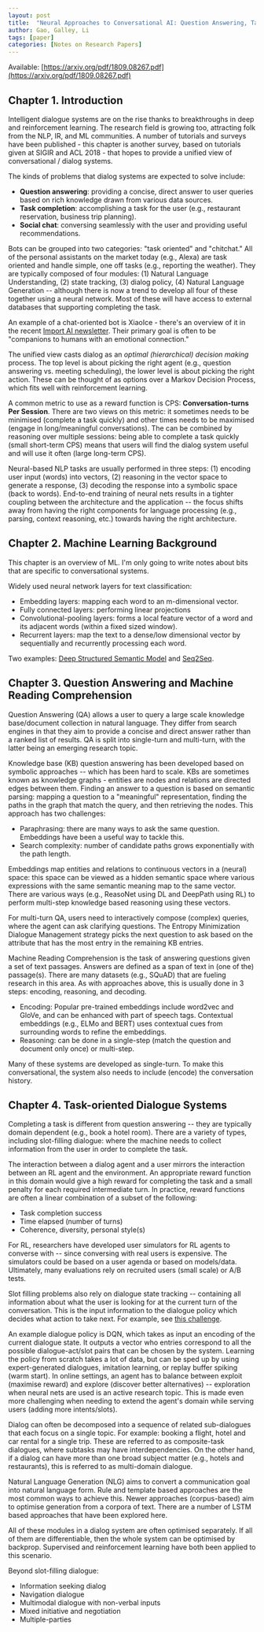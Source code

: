 ```yaml
---
layout: post
title:  "Neural Approaches to Conversational AI: Question Answering, Task-Oriented Dialogues and Social Chatbots"
author: Gao, Galley, Li
tags: [paper]
categories: [Notes on Research Papers]
---
```


Available: [https://arxiv.org/pdf/1809.08267.pdf](https://arxiv.org/pdf/1809.08267.pdf)

## Chapter 1. Introduction

Intelligent dialogue systems are on the rise thanks to breakthroughs in deep and reinforcement learning. The research field is growing too, attracting folk from the NLP, IR, and ML communities. A number of tutorials and surveys have been published - this chapter is another survey, based on tutorials given at SIGIR and ACL 2018 - that hopes to provide a unified view of conversational / dialog systems.

The kinds of problems that dialog systems are expected to solve include:

* **Question answering**: providing a concise, direct answer to user queries based on rich knowledge drawn from various data sources.
* **Task completion**: accomplishing a task for the user (e.g., restaurant reservation, business trip planning).
* **Social chat**: conversing seamlessly with the user and providing useful recommendations.

Bots can be grouped into two categories: "task oriented" and "chitchat." All of the personal assistants on the market today (e.g., Alexa) are task oriented and handle simple, one off tasks (e.g., reporting the weather). They are typically composed of four modules: (1) Natural Language Understanding, (2) state tracking, (3) dialog policy, (4) Natural Language Generation -- although there is now a trend to develop all four of these together using a neural network. Most of these will have access to external databases that supporting completing the task.

An example of a chat-oriented bot is XiaoIce - there's an overview of it in the recent [Import AI newsletter](https://jack-clark.net/2018/12/25/import-ai-126-what-makes-microsofts-biggest-chatbot-work-europe-tries-to-craft-ai-ethics-and-why-you-should-take-ai-risk-seriously/). Their primary goal is often to be "companions to humans with an emotional connection." 

The unified view casts dialog as an *optimal (hierarchical) decision making* process. The top level is about picking the right agent (e.g., question answering vs. meeting scheduling), the lower level is about picking the right action. These can be thought of as options over a Markov Decision Process, which fits well with reinforcement learning.

A common metric to use as a reward function is CPS: **Conversation-turns Per Session**. There are two views on this metric: it sometimes needs to be minimised (complete a task quickly) and other times needs to be maximised (engage in long/meaningful conversations). The can be combined by reasoning over multiple sessions: being able to complete a task quickly (small short-term CPS) means that users will find the dialog system useful and will use it often (large long-term CPS).

Neural-based NLP tasks are usually performed in three steps: (1) encoding user input (words) into vectors, (2) reasoning in the vector space to generate a response, (3) decoding the response into a symbolic space (back to words). End-to-end training of neural nets results in a tighter coupling between the architecture and the application -- the focus shifts away from having the right components for language processing (e.g., parsing, context reasoning, etc.) towards having the right architecture.

## Chapter 2. Machine Learning Background

This chapter is an overview of ML. I'm only going to write notes about bits that are specific to conversational systems.

Widely used neural network layers for text classification:

* Embedding layers: mapping each word to an m-dimensional vector.
* Fully connected layers: performing linear projections
* Convolutional-pooling layers: forms a local feature vector of a word and its adjacent words (within a fixed sized window).
* Recurrent layers: map the text to a dense/low dimensional vector by sequentially and recurrently processing each word.

Two examples: [Deep Structured Semantic Model](https://www.microsoft.com/en-us/research/project/dssm/) and [Seq2Seq](https://google.github.io/seq2seq/).


## Chapter 3. Question Answering and Machine Reading Comprehension

Question Answering (QA) allows a user to query a large scale knowledge base/document collection in natural language. They differ from search engines in that they aim to provide a concise and direct answer rather than a ranked list of results. QA is split into single-turn and multi-turn, with the latter being an emerging research topic.

Knowledge base (KB) question answering has been developed based on symbolic approaches -- which has been hard to scale. KBs are sometimes known as knowledge graphs - entities are nodes and relations are directed edges between them. Finding an answer to a question is based on semantic parsing: mapping a question to a "meaningful" representation, finding the paths in the graph that match the query, and then retrieving the nodes. This approach has two challenges:
* Paraphrasing: there are many ways to ask the same question. Embeddings have been a useful way to tackle this.
* Search complexity: number of candidate paths grows exponentially with the path length.

Embeddings map entities and relations to continuous vectors in a (neural) space: this space can be viewed as a hidden semantic space where various expressions with the same semantic meaning map to the same vector. There are various ways (e.g., ReasoNet using DL and DeepPath using RL) to perform multi-step knowledge based reasoning using these vectors. 

For multi-turn QA, users need to interactively compose (complex) queries, where the agent can ask clarifying questions. The Entropy Minimization Dialogue Management strategy picks the next question to ask based on the attribute that has the most entry in the remaining KB entries.

Machine Reading Comprehension is the task of answering questions given a set of text passages. Answers are defined as a span of text in (one of the) passage(s). There are many datasets (e.g., SQuAD) that are fueling research in this area. As with approaches above, this is usually done in 3 steps: encoding, reasoning, and decoding.
* Encoding: Popular pre-trained embeddings include word2vec and GloVe, and can be enhanced with part of speech tags. Contextual embeddings (e.g., ELMo and BERT) uses contextual cues from surrounding words to refine the embeddings.
* Reasoning: can be done in a single-step (match the question and document only once) or multi-step.

Many of these systems are developed as single-turn. To make this conversational, the system also needs to include (encode) the conversation history.

## Chapter 4. Task-oriented Dialogue Systems

Completing a task is different from question answering -- they are typically domain dependent (e.g., book a hotel room). There are a variety of types, including slot-filling dialogue: where the machine needs to collect information from the user in order to complete the task.

The interaction between a dialog agent and a user mirrors the interaction between an RL agent and the environment. An appropriate reward function in this domain would give a high reward for completing the task and a small penalty for each required intermediate turn. In practice, reward functions are often a linear combination of a subset of the following:
* Task completion success
* Time elapsed (number of turns)
* Coherence, diversity, personal style(s)

For RL, researchers have developed user simulators for RL agents to converse with -- since conversing with real users is expensive. The simulators could be based on a user agenda or based on models/data. Ultimately, many evaluations rely on recruited users (small scale) or A/B tests.

Slot filling problems also rely on dialogue state tracking -- containing all information about what the user is looking for at the current turn of the conversation. This is the input information to the dialogue policy which decides what action to take next. For example, see [this challenge](https://www.microsoft.com/en-us/research/event/dialog-state-tracking-challenge/). 

An example dialogue policy is DQN, which takes as input an encoding of the current dialogue state. It outputs a vector who entries correspond to all the possible dialogue-act/slot pairs that can be chosen by the system. Learning the policy from scratch takes a lot of data, but can be sped up by using expert-generated dialogues, imitation learning, or replay buffer spiking (warm start). In online settings, an agent has to balance between exploit (maximise reward) and explore (discover better alternatives) -- exploration when neural nets are used is an active research topic. This is made even more challenging when needing to extend the agent's domain while serving users (adding more intents/slots).

Dialog can often be decomposed into a sequence of related sub-dialogues that each focus on a single topic. For example: booking a flight, hotel and car rental for a single trip. These are referred to as composite-task dialogues, where subtasks may have interdependencies. On the other hand, if a dialog can have more than one broad subject matter (e.g., hotels and restaurants), this is referred to as multi-domain dialogue.

Natural Language Generation (NLG) aims to convert a communication goal into natural language form. Rule and template based approaches are the most common ways to achieve this. Newer approaches (corpus-based) aim to optimise generation from a corpora of text. There are a number of LSTM based approaches that have been explored here.

All of these modules in a dialog system are often optimised separately. If all of them are differentiable, then the whole system can be optimised by backprop. Supervised and reinforcement learning have both been applied to this scenario.

Beyond slot-filling dialogue:
* Information seeking dialog
* Navigation dialogue
* Multimodal dialogue with non-verbal inputs
* Mixed initiative and negotiation
* Multiple-parties


